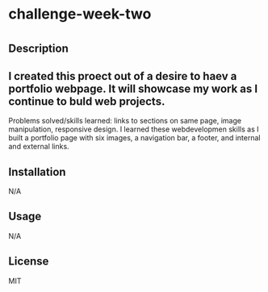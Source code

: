 # challenge-week-two 

# <Portfolio Webpage Project>

## Description
I created this proect out of a desire to haev a portfolio webpage. It will showcase my work as I continue to buld web projects.
- 
Problems solved/skills learned: links to sections on same page, image manipulation, responsive design. I learned these  webdevelopmen skills as I built a portfolio page with six images, a navigation bar, a footer, and internal and external links.  

## Installation
N/A

## Usage
N/A

## License
MIT

